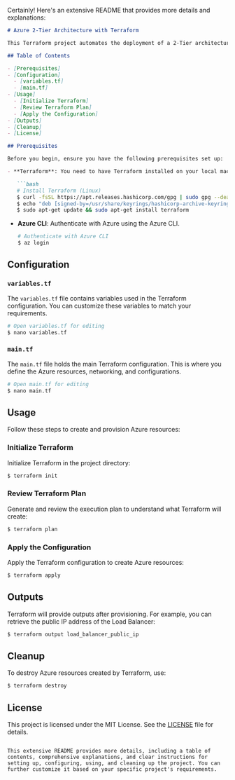 Certainly! Here's an extensive README that provides more details and explanations:

```markdown
# Azure 2-Tier Architecture with Terraform

This Terraform project automates the deployment of a 2-Tier architecture in Microsoft Azure. It consists of an application tier with a Virtual Machine Scale Set (VMSS) serving a web application and a database tier using Azure Database for PostgreSQL. The infrastructure also includes essential networking components like Virtual Network, Subnet, Load Balancer, and DNS Zone.

## Table of Contents

- [Prerequisites]
- [Configuration]
  - [variables.tf]
  - [main.tf]
- [Usage]
  - [Initialize Terraform]
  - [Review Terraform Plan]
  - [Apply the Configuration]
- [Outputs]
- [Cleanup]
- [License]

## Prerequisites

Before you begin, ensure you have the following prerequisites set up:

- **Terraform**: You need to have Terraform installed on your local machine.

   ```bash
   # Install Terraform (Linux)
   $ curl -fsSL https://apt.releases.hashicorp.com/gpg | sudo gpg --dearmor -o /usr/share/keyrings/hashicorp-archive-keyring.gpg
   $ echo "deb [signed-by=/usr/share/keyrings/hashicorp-archive-keyring.gpg] https://apt.releases.hashicorp.com $(lsb_release -cs) main" | sudo tee /etc/apt/sources.list.d/hashicorp.list > /dev/null
   $ sudo apt-get update && sudo apt-get install terraform
   ```

- **Azure CLI**: Authenticate with Azure using the Azure CLI.

   ```bash
   # Authenticate with Azure CLI
   $ az login
   ```

## Configuration

### `variables.tf`

The `variables.tf` file contains variables used in the Terraform configuration. You can customize these variables to match your requirements.

```bash
# Open variables.tf for editing
$ nano variables.tf
```

### `main.tf`

The `main.tf` file holds the main Terraform configuration. This is where you define the Azure resources, networking, and configurations.

```bash
# Open main.tf for editing
$ nano main.tf
```

## Usage

Follow these steps to create and provision Azure resources:

### Initialize Terraform

Initialize Terraform in the project directory:

```bash
$ terraform init
```

### Review Terraform Plan

Generate and review the execution plan to understand what Terraform will create:

```bash
$ terraform plan
```

### Apply the Configuration

Apply the Terraform configuration to create Azure resources:

```bash
$ terraform apply
```

## Outputs

Terraform will provide outputs after provisioning. For example, you can retrieve the public IP address of the Load Balancer:

```bash
$ terraform output load_balancer_public_ip
```

## Cleanup

To destroy Azure resources created by Terraform, use:

```bash
$ terraform destroy
```

## License

This project is licensed under the MIT License. See the [LICENSE](LICENSE) file for details.
```

This extensive README provides more details, including a table of contents, comprehensive explanations, and clear instructions for setting up, configuring, using, and cleaning up the project. You can further customize it based on your specific project's requirements.
